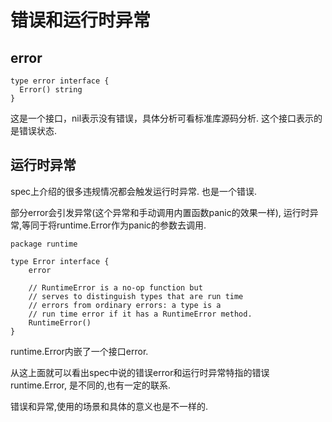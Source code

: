 # 错误和运行时异常

## error

    type error interface {
      Error() string
    }

这是一个接口，nil表示没有错误，具体分析可看标准库源码分析.
这个接口表示的是错误状态.

## 运行时异常

spec上介绍的很多违规情况都会触发运行时异常.
也是一个错误.

部分error会引发异常(这个异常和手动调用内置函数panic的效果一样),
运行时异常,等同于将runtime.Error作为panic的参数去调用.

    package runtime

    type Error interface {
        error

        // RuntimeError is a no-op function but
        // serves to distinguish types that are run time
        // errors from ordinary errors: a type is a
        // run time error if it has a RuntimeError method.
        RuntimeError()
    }

runtime.Error内嵌了一个接口error.

从这上面就可以看出spec中说的错误error和运行时异常特指的错误runtime.Error,
是不同的,也有一定的联系.

错误和异常,使用的场景和具体的意义也是不一样的.
